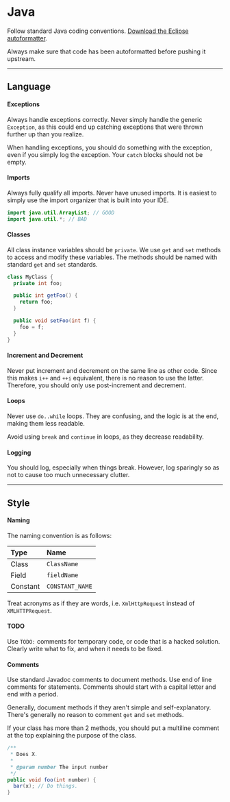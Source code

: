 Java
==========

Follow standard Java coding conventions. [Download the Eclipse autoformatter](//www.dropbox.com/s/50abx0ckyl97a4s/GigaStormFormatter.xml).

Always make sure that code has been autoformatted before pushing it upstream.

------------------------

Language
--------

#### Exceptions
Always handle exceptions correctly. Never simply handle the generic `Exception`, as this could end up catching exceptions that were thrown further up than you realize.

When handling exceptions, you should do something with the exception, even if you simply log the exception. Your `catch` blocks should not be empty.

#### Imports
Always fully qualify all imports. Never have unused imports. It is easiest to simply use the import organizer that is built into your IDE.

```java
import java.util.ArrayList; // GOOD
import java.util.*; // BAD
```

#### Classes
All class instance variables should be `private`. We use `get` and `set` methods to access and modify these variables. The methods should be named with standard `get` and `set` standards.

```java
class MyClass {
  private int foo;

  public int getFoo() {
    return foo;
  }

  public void setFoo(int f) {
    foo = f;
  }
}
```

#### Increment and Decrement
Never put increment and decrement on the same line as other code. Since this makes `i++` and `++i` equivalent, there is no reason to use the latter. Therefore, you should only use post-increment and decrement.

#### Loops
Never use `do..while` loops. They are confusing, and the logic is at the end, making them less readable.

Avoid using `break` and `continue` in loops, as they decrease readability.

#### Logging
You should log, especially when things break. However, log sparingly so as not to cause too much unnecessary clutter.

------------------------

Style
------

#### Naming
The naming convention is as follows:

Type | Name
:----- | :-----
Class | `ClassName`
Field | `fieldName`
Constant | `CONSTANT_NAME`

Treat acronyms as if they are words, i.e. `XmlHttpRequest` instead of `XMLHTTPRequest`.

#### TODO
Use `TODO:` comments for temporary code, or code that is a hacked solution. Clearly write what to fix, and when it needs to be fixed.

#### Comments
Use standard Javadoc comments to document methods. Use end of line comments for statements. Comments should start with a capital letter and end with a period.

Generally, document methods if they aren't simple and self-explanatory. There's generally no reason to comment `get` and `set` methods.

If your class has more than 2 methods, you should put a multiline comment at the top explaining the purpose of the class.

```java
/**
 * Does X.
 *
 * @param number The input number
 */
public void foo(int number) {
  bar(x); // Do things.
}
```
